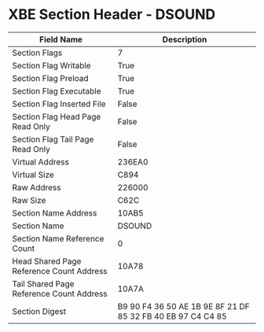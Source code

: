 # XBE Section Header - DSOUND

| Field Name | Description |
|---|---|
| Section Flags | 7 |
| Section Flag Writable | True |
| Section Flag Preload | True |
| Section Flag Executable | True |
| Section Flag Inserted File | False |
| Section Flag Head Page Read Only | False |
| Section Flag Tail Page Read Only | False |
| Virtual Address | 236EA0 |
| Virtual Size | C894 |
| Raw Address | 226000 |
| Raw Size | C62C |
| Section Name Address | 10AB5 |
| Section Name | DSOUND |
| Section Name Reference Count | 0 |
| Head Shared Page Reference Count Address | 10A78 |
| Tail Shared Page Reference Count Address | 10A7A |
| Section Digest | B9 90 F4 36 50 AE 1B 9E 8F 21 DF 85 32 FB 40 EB 97 C4 C4 85 |
